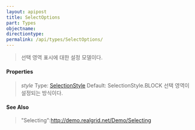 ```yaml
---
layout: apipost
title: SelectOptions
part: Types
objectname: 
directiontype: 
permalink: /api/types/SelectOptions/
---
```



> 선택 영역 표시에 대한 설정 모델이다.

#### Properties

> *style*
> Type: [SelectionStyle](/api/types/) 
> Default: SelectionStyle.BLOCK 
> 선택 영역이 설정되는 방식이다. 

#### See Also
> "Selecting":http://demo.realgrid.net/Demo/Selecting
